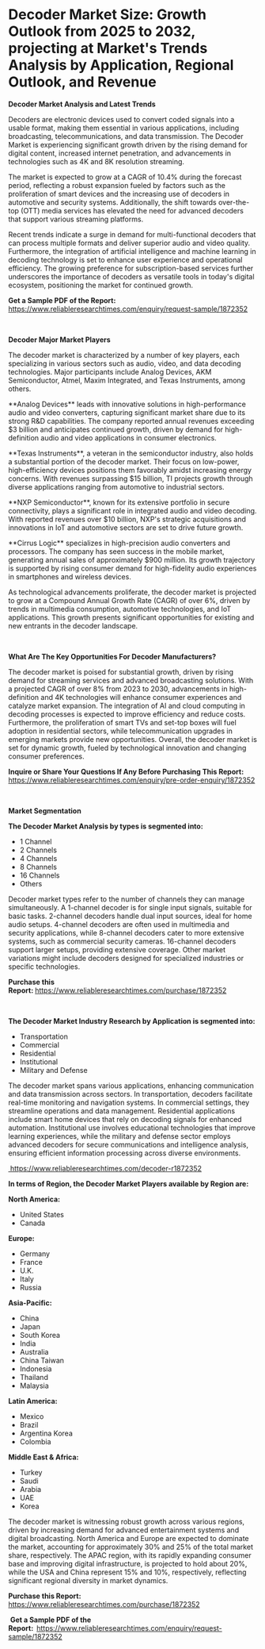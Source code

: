 <p><h1>Decoder Market Size: Growth Outlook from 2025 to 2032, projecting at Market's Trends Analysis by Application, Regional Outlook, and Revenue</h1></p><p><strong>Decoder Market Analysis and Latest Trends</strong></p>
<p><p>Decoders are electronic devices used to convert coded signals into a usable format, making them essential in various applications, including broadcasting, telecommunications, and data transmission. The Decoder Market is experiencing significant growth driven by the rising demand for digital content, increased internet penetration, and advancements in technologies such as 4K and 8K resolution streaming. </p><p>The market is expected to grow at a CAGR of 10.4% during the forecast period, reflecting a robust expansion fueled by factors such as the proliferation of smart devices and the increasing use of decoders in automotive and security systems. Additionally, the shift towards over-the-top (OTT) media services has elevated the need for advanced decoders that support various streaming platforms.</p><p>Recent trends indicate a surge in demand for multi-functional decoders that can process multiple formats and deliver superior audio and video quality. Furthermore, the integration of artificial intelligence and machine learning in decoding technology is set to enhance user experience and operational efficiency. The growing preference for subscription-based services further underscores the importance of decoders as versatile tools in today's digital ecosystem, positioning the market for continued growth.</p></p>
<p><strong>Get a Sample PDF of the Report:&nbsp;</strong> <a href="https://www.reliableresearchtimes.com/enquiry/request-sample/1872352?utm_campaign=3357&utm_medium=2&utm_source=Github&utm_content=ia&utm_term=15042025&utm_id=decoder">https://www.reliableresearchtimes.com/enquiry/request-sample/1872352</a></p>
<p>&nbsp;</p>
<p><strong>Decoder Major Market Players</strong></p>
<p><p>The decoder market is characterized by a number of key players, each specializing in various sectors such as audio, video, and data decoding technologies. Major participants include Analog Devices, AKM Semiconductor, Atmel, Maxim Integrated, and Texas Instruments, among others. </p><p>**Analog Devices** leads with innovative solutions in high-performance audio and video converters, capturing significant market share due to its strong R&D capabilities. The company reported annual revenues exceeding $3 billion and anticipates continued growth, driven by demand for high-definition audio and video applications in consumer electronics.</p><p>**Texas Instruments**, a veteran in the semiconductor industry, also holds a substantial portion of the decoder market. Their focus on low-power, high-efficiency devices positions them favorably amidst increasing energy concerns. With revenues surpassing $15 billion, TI projects growth through diverse applications ranging from automotive to industrial sectors.</p><p>**NXP Semiconductor**, known for its extensive portfolio in secure connectivity, plays a significant role in integrated audio and video decoding. With reported revenues over $10 billion, NXP's strategic acquisitions and innovations in IoT and automotive sectors are set to drive future growth.</p><p>**Cirrus Logic** specializes in high-precision audio converters and processors. The company has seen success in the mobile market, generating annual sales of approximately $900 million. Its growth trajectory is supported by rising consumer demand for high-fidelity audio experiences in smartphones and wireless devices.</p><p>As technological advancements proliferate, the decoder market is projected to grow at a Compound Annual Growth Rate (CAGR) of over 6%, driven by trends in multimedia consumption, automotive technologies, and IoT applications. This growth presents significant opportunities for existing and new entrants in the decoder landscape.</p></p>
<p>&nbsp;</p>
<p><strong>What Are The Key Opportunities For Decoder Manufacturers?</strong></p>
<p><p>The decoder market is poised for substantial growth, driven by rising demand for streaming services and advanced broadcasting solutions. With a projected CAGR of over 8% from 2023 to 2030, advancements in high-definition and 4K technologies will enhance consumer experiences and catalyze market expansion. The integration of AI and cloud computing in decoding processes is expected to improve efficiency and reduce costs. Furthermore, the proliferation of smart TVs and set-top boxes will fuel adoption in residential sectors, while telecommunication upgrades in emerging markets provide new opportunities. Overall, the decoder market is set for dynamic growth, fueled by technological innovation and changing consumer preferences.</p></p>
<p><strong>Inquire or Share Your Questions If Any Before Purchasing This Report:</strong> <a href="https://www.reliableresearchtimes.com/enquiry/pre-order-enquiry/1872352?utm_campaign=3357&utm_medium=2&utm_source=Github&utm_content=ia&utm_term=15042025&utm_id=decoder">https://www.reliableresearchtimes.com/enquiry/pre-order-enquiry/1872352</a></p>
<p>&nbsp;</p>
<p><strong>Market Segmentation</strong></p>
<p><strong>The Decoder Market Analysis by types is segmented into:</strong></p>
<p><ul><li>1 Channel</li><li>2 Channels</li><li>4 Channels</li><li>8 Channels</li><li>16 Channels</li><li>Others</li></ul></p>
<p><p>Decoder market types refer to the number of channels they can manage simultaneously. A 1-channel decoder is for single input signals, suitable for basic tasks. 2-channel decoders handle dual input sources, ideal for home audio setups. 4-channel decoders are often used in multimedia and security applications, while 8-channel decoders cater to more extensive systems, such as commercial security cameras. 16-channel decoders support larger setups, providing extensive coverage. Other market variations might include decoders designed for specialized industries or specific technologies.</p></p>
<p><strong>Purchase this Report:&nbsp;</strong><a href="https://www.reliableresearchtimes.com/purchase/1872352?utm_campaign=3357&utm_medium=2&utm_source=Github&utm_content=ia&utm_term=15042025&utm_id=decoder">https://www.reliableresearchtimes.com/purchase/1872352</a></p>
<p>&nbsp;</p>
<p><strong>The Decoder Market Industry Research by Application is segmented into:</strong></p>
<p><ul><li>Transportation</li><li>Commercial</li><li>Residential</li><li>Institutional</li><li>Military and Defense</li></ul></p>
<p><p>The decoder market spans various applications, enhancing communication and data transmission across sectors. In transportation, decoders facilitate real-time monitoring and navigation systems. In commercial settings, they streamline operations and data management. Residential applications include smart home devices that rely on decoding signals for enhanced automation. Institutional use involves educational technologies that improve learning experiences, while the military and defense sector employs advanced decoders for secure communications and intelligence analysis, ensuring efficient information processing across diverse environments.</p></p>
<p><a href="https://www.reliableresearchtimes.com/decoder-r1872352?utm_campaign=3357&utm_medium=2&utm_source=Github&utm_content=ia&utm_term=15042025&utm_id=decoder">&nbsp;https://www.reliableresearchtimes.com/decoder-r1872352</a></p>
<p><strong>In terms of Region, the Decoder Market Players available by Region are:</strong></p>
<p>
    <p> <strong> North America: </strong>
        <ul>
            <li>United States</li>
            <li>Canada</li>
        </ul>
        </p> 
    <p> <strong> Europe: </strong>
        <ul>
            <li>Germany</li>
            <li>France</li>
            <li>U.K.</li>
            <li>Italy</li>
            <li>Russia</li>
        </ul>
        </p> 
    <p> <strong> Asia-Pacific: </strong>
        <ul>
            <li>China</li>
            <li>Japan</li>
            <li>South Korea</li>
            <li>India</li>
            <li>Australia</li>
            <li>China Taiwan</li>
            <li>Indonesia</li>
            <li>Thailand</li>
            <li>Malaysia</li>
        </ul>
        </p> 
    <p> <strong> Latin America: </strong>
        <ul>
            <li>Mexico</li>
            <li>Brazil</li>
            <li>Argentina Korea</li>
            <li>Colombia</li>
        </ul>
        </p> 
    <p> <strong> Middle East & Africa: </strong>
        <ul>
            <li>Turkey</li>
            <li>Saudi</li>
            <li>Arabia</li>
            <li>UAE</li>
            <li>Korea</li>
        </ul>
    </p>
    </p>
<p><p>The decoder market is witnessing robust growth across various regions, driven by increasing demand for advanced entertainment systems and digital broadcasting. North America and Europe are expected to dominate the market, accounting for approximately 30% and 25% of the total market share, respectively. The APAC region, with its rapidly expanding consumer base and improving digital infrastructure, is projected to hold about 20%, while the USA and China represent 15% and 10%, respectively, reflecting significant regional diversity in market dynamics.</p></p>
<p><strong>Purchase this Report: </strong><a href="https://www.reliableresearchtimes.com/purchase/1872352?utm_campaign=3357&utm_medium=2&utm_source=Github&utm_content=ia&utm_term=15042025&utm_id=decoder">https://www.reliableresearchtimes.com/purchase/1872352</a></p>
<p>&nbsp;<strong>Get a Sample PDF of the Report:&nbsp;&nbsp;</strong><a href="https://www.reliableresearchtimes.com/enquiry/request-sample/1872352?utm_campaign=3357&utm_medium=2&utm_source=Github&utm_content=ia&utm_term=15042025&utm_id=decoder">https://www.reliableresearchtimes.com/enquiry/request-sample/1872352</a></p>
<p><strong></strong></p>
<p><p></p><p></p><p></p></p>